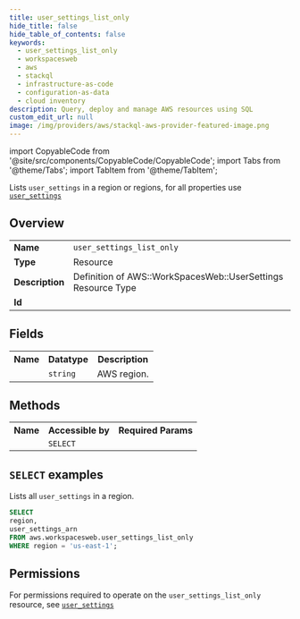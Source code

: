 ```yaml
---
title: user_settings_list_only
hide_title: false
hide_table_of_contents: false
keywords:
  - user_settings_list_only
  - workspacesweb
  - aws
  - stackql
  - infrastructure-as-code
  - configuration-as-data
  - cloud inventory
description: Query, deploy and manage AWS resources using SQL
custom_edit_url: null
image: /img/providers/aws/stackql-aws-provider-featured-image.png
---
```


import CopyableCode from '@site/src/components/CopyableCode/CopyableCode';
import Tabs from '@theme/Tabs';
import TabItem from '@theme/TabItem';

Lists <code>user_settings</code> in a region or regions, for all properties use <a href="/providers/aws/serviceName/user_settings/"><code>user_settings</code></a>

## Overview
<table><tbody>
<tr><td><b>Name</b></td><td><code>user_settings_list_only</code></td></tr>
<tr><td><b>Type</b></td><td>Resource</td></tr>
<tr><td><b>Description</b></td><td>Definition of AWS::WorkSpacesWeb::UserSettings Resource Type</td></tr>
<tr><td><b>Id</b></td><td><CopyableCode code="aws.workspacesweb.user_settings_list_only" /></td></tr>
</tbody></table>

## Fields
<table><tbody><tr><th>Name</th><th>Datatype</th><th>Description</th></tr><tr><td><CopyableCode code="region" /></td><td><code>string</code></td><td>AWS region.</td></tr>
</tbody></table>

## Methods

<table><tbody>
  <tr>
    <th>Name</th>
    <th>Accessible by</th>
    <th>Required Params</th>
  </tr>
  <tr>
    <td><CopyableCode code="list_resources" /></td>
    <td><code>SELECT</code></td>
    <td><CopyableCode code="region" /></td>
  </tr>
</tbody></table>

## `SELECT` examples
Lists all <code>user_settings</code> in a region.
```sql
SELECT
region,
user_settings_arn
FROM aws.workspacesweb.user_settings_list_only
WHERE region = 'us-east-1';
```


## Permissions

For permissions required to operate on the <code>user_settings_list_only</code> resource, see <a href="/providers/aws/workspacesweb/user_settings/#permissions"><code>user_settings</code></a>

